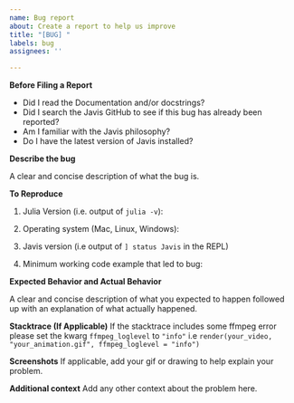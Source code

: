 ```yaml
---
name: Bug report
about: Create a report to help us improve
title: "[BUG] "
labels: bug
assignees: ''

---
```


**Before Filing a Report**

- Did I read the Documentation and/or docstrings?
- Did I search the Javis GitHub to see if this bug has already been reported?
- Am I familiar with the Javis philosophy?
- Do I have the latest version of Javis installed? 

**Describe the bug**

A clear and concise description of what the bug is.

**To Reproduce**

1. Julia Version (i.e. output of `julia -v`):

2. Operating system (Mac, Linux, Windows):

3. Javis version (i.e output of `] status Javis` in the REPL)

4. Minimum working code example that led to bug:

**Expected Behavior and Actual Behavior**

A clear and concise description of what you expected to happen followed up with an explanation of what actually happened.

**Stacktrace (If Applicable)**
If the stacktrace includes some ffmpeg error please set the kwarg `ffmpeg_loglevel` to `"info"` i.e `render(your_video, "your_animation.gif", ffmpeg_loglevel = "info")`

**Screenshots**
If applicable, add your gif or drawing to help explain your problem.

**Additional context**
Add any other context about the problem here.
